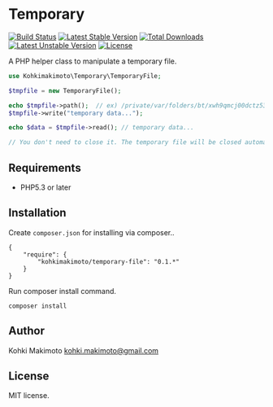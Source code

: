 # Temporary

[![Build Status](https://travis-ci.org/kohkimakimoto/TemporaryFile.svg)](https://travis-ci.org/kohkimakimoto/Temporary)
[![Latest Stable Version](https://poser.pugx.org/kohkimakimoto/temporary/v/stable)](https://packagist.org/packages/kohkimakimoto/temporary) [![Total Downloads](https://poser.pugx.org/kohkimakimoto/temporary/downloads)](https://packagist.org/packages/kohkimakimoto/temporary) [![Latest Unstable Version](https://poser.pugx.org/kohkimakimoto/temporary/v/unstable)](https://packagist.org/packages/kohkimakimoto/temporary) [![License](https://poser.pugx.org/kohkimakimoto/temporary/license)](https://packagist.org/packages/kohkimakimoto/temporary)

A PHP helper class to manipulate a temporary file.

```php
use Kohkimakimoto\Temporary\TemporaryFile;

$tmpfile = new TemporaryFile();

echo $tmpfile->path();  // ex) /private/var/folders/bt/xwh9qmcj00dctz53_rxclgtr0000gn/T/phpqWK5fj
$tmpfile->write("temporary data...");

echo $data = $tmpfile->read(); // temporary data...

// You don't need to close it. The temporary file will be closed automatically.
```

## Requirements

* PHP5.3 or later


## Installation

Create `composer.json` for installing via composer..

```
{
    "require": {
        "kohkimakimoto/temporary-file": "0.1.*"
    }
}
```

Run composer install command.

```
composer install
```

## Author

Kohki Makimoto <kohki.makimoto@gmail.com>

## License

MIT license.
